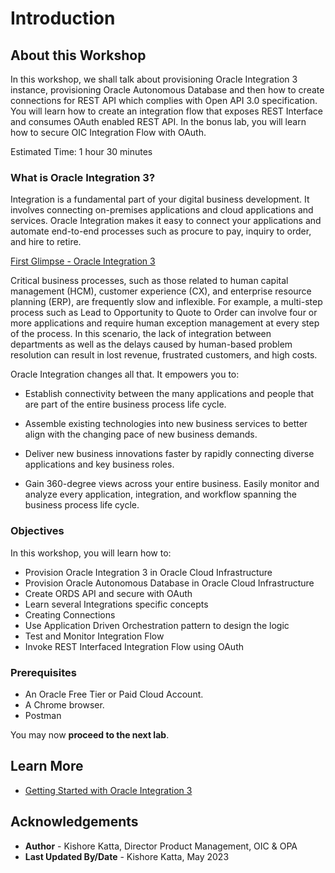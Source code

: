 # Introduction

## About this Workshop

In this workshop, we shall talk about provisioning Oracle Integration 3 instance, provisioning Oracle Autonomous Database and then how to create connections for REST API which complies with Open API 3.0 specification. You will learn how to create an integration flow that exposes REST Interface and consumes OAuth enabled REST API. In the bonus lab, you will learn how to secure OIC Integration Flow with OAuth.

Estimated Time: 1 hour 30 minutes

### What is Oracle Integration 3?

Integration is a fundamental part of your digital business development. It involves connecting on-premises applications and cloud applications and services. Oracle Integration makes it easy to connect your applications and automate end-to-end processes such as procure to pay, inquiry to order, and hire to retire.

[First Glimpse - Oracle Integration 3](youtube:yW3TEBWkFbg)

Critical business processes, such as those related to human capital management (HCM), customer experience (CX), and enterprise resource planning (ERP), are frequently slow and inflexible. For example, a multi-step process such as Lead to Opportunity to Quote to Order can involve four or more applications and require human exception management at every step of the process. In this scenario, the lack of integration between departments as well as the delays caused by human-based problem resolution can result in lost revenue, frustrated customers, and high costs.

Oracle Integration changes all that. It empowers you to:

  - Establish connectivity between the many applications and people that are part of the entire business process life cycle.

  - Assemble existing technologies into new business services to better align with the changing pace of new business demands.

  - Deliver new business innovations faster by rapidly connecting diverse applications and key business roles.

  - Gain 360-degree views across your entire business. Easily monitor and analyze every application, integration, and workflow spanning the business process life cycle.

### Objectives

In this workshop, you will learn how to:

* Provision Oracle Integration 3 in Oracle Cloud Infrastructure
* Provision Oracle Autonomous Database in Oracle Cloud Infrastructure
* Create ORDS API and secure with OAuth
* Learn several Integrations specific concepts
* Creating Connections
* Use Application Driven Orchestration pattern to design the logic
* Test and Monitor Integration Flow
* Invoke REST Interfaced Integration Flow using OAuth

### Prerequisites

* An Oracle Free Tier or Paid Cloud Account.
* A Chrome browser.
* Postman


You may now **proceed to the next lab**.

## Learn More

* [Getting Started with Oracle Integration 3](https://docs.oracle.com/en/cloud/paas/application-integration/index.html)

## Acknowledgements
* **Author** - Kishore Katta, Director Product Management, OIC & OPA
* **Last Updated By/Date** - Kishore Katta, May 2023
